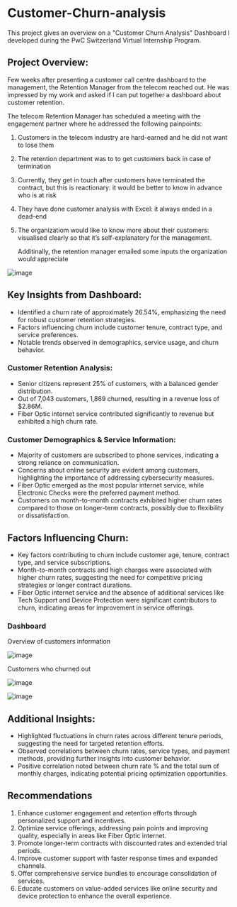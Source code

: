 # Customer-Churn-analysis

This project gives an overview on a "Customer Churn Analysis" Dashboard I developed during the PwC Switzerland Virtual Internship Program.


## Project Overview:
Few weeks after presenting a customer call centre dashboard to the management, the Retention Manager from the telecom reached out. He was impressed by my work and asked if I can put together a dashboard about customer retention.

The telecom Retention Manager has scheduled a meeting with the engagement partner where he addressed the following painpoints: 
1. Customers in the telecom industry are hard-earned and he did not want to lose them
2. The retention department was to to get customers back in case of termination 
3. Currently, they get in touch after customers have terminated the contract, but this is reactionary: it would be better to know in advance who is at risk 
4. They have done customer analysis with Excel: it always ended in a dead-end
5. The organizatiom would like to know more about their customers: visualised clearly so that it’s self-explanatory for the management.

   Additinally, the retention manager emailed some inputs the organization would appreciate
   
![image](https://github.com/Orie05/Customer-Churn-analysis/assets/149834782/baded367-3e30-46c7-9ca2-45147a65c322)


## Key Insights from Dashboard:

- Identified a churn rate of approximately 26.54%, emphasizing the need for robust customer retention strategies.
- Factors influencing churn include customer tenure, contract type, and service preferences.
- Notable trends observed in demographics, service usage, and churn behavior.

### Customer Retention Analysis:

- Senior citizens represent 25% of customers, with a balanced gender distribution.
- Out of 7,043 customers, 1,869 churned, resulting in a revenue loss of $2.86M.
- Fiber Optic internet service contributed significantly to revenue but exhibited a high churn rate.

### Customer Demographics & Service Information:

- Majority of customers are subscribed to phone services, indicating a strong reliance on communication.
- Concerns about online security are evident among customers, highlighting the importance of addressing cybersecurity measures.
- Fiber Optic emerged as the most popular internet service, while Electronic Checks were the preferred payment method.
- Customers on month-to-month contracts exhibited higher churn rates compared to those on longer-term contracts, possibly due to flexibility or dissatisfaction.

## Factors Influencing Churn:

- Key factors contributing to churn include customer age, tenure, contract type, and service subscriptions.
- Month-to-month contracts and high charges were associated with higher churn rates, suggesting the need for competitive pricing strategies or longer contract durations.
- Fiber Optic internet service and the absence of additional services like Tech Support and Device Protection were significant contributors to churn, indicating areas for improvement in service offerings.

### Dashboard

Overview of customers information

![image](https://github.com/Orie05/Customer-Churn-analysis/assets/149834782/963efb2d-83d9-4648-925d-a6c8d2cdd94c)

Customers who churned out

![image](https://github.com/Orie05/Customer-Churn-analysis/assets/149834782/381a4573-ed39-4961-bd04-5a684e615721)


![image](https://github.com/Orie05/Customer-Churn-analysis/assets/149834782/4224c8a3-6380-4b24-817c-55892b6c18f9)



## Additional Insights:

- Highlighted fluctuations in churn rates across different tenure periods, suggesting the need for targeted retention efforts.
- Observed correlations between churn rates, service types, and payment methods, providing further insights into customer behavior.
- Positive correlation noted between churn rate % and the total sum of monthly charges, indicating potential pricing optimization opportunities.

## Recommendations
1.  Enhance customer engagement and retention efforts through personalized support and incentives.
2.  Optimize service offerings, addressing pain points and improving quality, especially in areas like Fiber Optic internet.
3. Promote longer-term contracts with discounted rates and extended trial periods.
4.  Improve customer support with faster response times and expanded channels.
5. Offer comprehensive service bundles to encourage consolidation of services.
6. Educate customers on value-added services like online security and device protection to enhance the overall experience.
